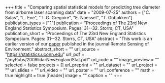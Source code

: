+++
title = "Comparing spatial statistical models for predicting tree diameter from airborne laser scanning data"
date = "2009-07-25"
authors = ["C. Salas", "L. Ene", "T. G. Gregoire", "E. Naesset", "T. Gobakken"]
publication_types = ["1"]
publication = "Proceedings of The 23rd New England Statistics Symposium.  Pages: 31--32. Storrs, CT, USA"
publication_short = "Proceedings of The 23rd New England Statistics Symposium.  Pages: 31--32. Storrs, CT, USA"
abstract = "This work is an earlier version of our [paper](https://doi.org/10.1016/j.rse.2010.01.020) published in the journal Remote Sensing of Environment."
abstract_short = ""
url_source = "https://statistics.uconn.edu"
url_pdf = "/myPubs/2009lidarNewEnglandStat.pdf"
url_code = ""
image_preview = ""
selected = false
projects = []
url_preprint = ""
url_dataset = ""
url_project = ""
url_slides = ""
url_video = ""
url_poster = ""
url_conference = ""
math = true
highlight = true
[header]
image = ""
caption = ""
+++
